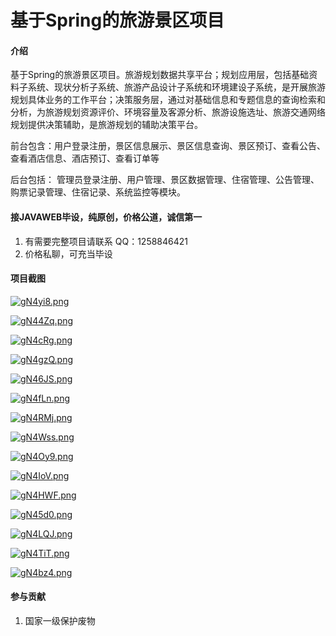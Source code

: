 # 基于Spring的旅游景区项目

#### 介绍
基于Spring的旅游景区项目。旅游规划数据共享平台；规划应用层，包括基础资料子系统、现状分析子系统、旅游产品设计子系统和环境建设子系统，是开展旅游规划具体业务的工作平台；决策服务层，通过对基础信息和专题信息的查询检索和分析，为旅游规划资源评价、环境容量及客源分析、旅游设施选址、旅游交通网络规划提供决策辅助，是旅游规划的辅助决策平台。 

前台包含：用户登录注册，景区信息展示、景区信息查询、景区预订、查看公告、查看酒店信息、酒店预订、查看订单等

后台包括： 管理员登录注册、用户管理、景区数据管理、住宿管理、公告管理、购票记录管理、住宿记录、系统监控等模块。

#### 接JAVAWEB毕设，纯原创，价格公道，诚信第一

1.  有需要完整项目请联系 QQ：1258846421
2.  价格私聊，可充当毕设



#### 项目截图

[![gN4yi8.png](https://z3.ax1x.com/2021/05/10/gN4yi8.png)](https://imgtu.com/i/gN4yi8)

[![gN44Zq.png](https://z3.ax1x.com/2021/05/10/gN44Zq.png)](https://imgtu.com/i/gN44Zq)

[![gN4cRg.png](https://z3.ax1x.com/2021/05/10/gN4cRg.png)](https://imgtu.com/i/gN4cRg)

[![gN4gzQ.png](https://z3.ax1x.com/2021/05/10/gN4gzQ.png)](https://imgtu.com/i/gN4gzQ)

[![gN46JS.png](https://z3.ax1x.com/2021/05/10/gN46JS.png)](https://imgtu.com/i/gN46JS)

[![gN4fLn.png](https://z3.ax1x.com/2021/05/10/gN4fLn.png)](https://imgtu.com/i/gN4fLn)

[![gN4RMj.png](https://z3.ax1x.com/2021/05/10/gN4RMj.png)](https://imgtu.com/i/gN4RMj)

[![gN4Wss.png](https://z3.ax1x.com/2021/05/10/gN4Wss.png)](https://imgtu.com/i/gN4Wss)

[![gN4Oy9.png](https://z3.ax1x.com/2021/05/10/gN4Oy9.png)](https://imgtu.com/i/gN4Oy9)

[![gN4IoV.png](https://z3.ax1x.com/2021/05/10/gN4IoV.png)](https://imgtu.com/i/gN4IoV)

[![gN4HWF.png](https://z3.ax1x.com/2021/05/10/gN4HWF.png)](https://imgtu.com/i/gN4HWF)

[![gN45d0.png](https://z3.ax1x.com/2021/05/10/gN45d0.png)](https://imgtu.com/i/gN45d0)

[![gN4LQJ.png](https://z3.ax1x.com/2021/05/10/gN4LQJ.png)](https://imgtu.com/i/gN4LQJ)

[![gN4TiT.png](https://z3.ax1x.com/2021/05/10/gN4TiT.png)](https://imgtu.com/i/gN4TiT)

[![gN4bz4.png](https://z3.ax1x.com/2021/05/10/gN4bz4.png)](https://imgtu.com/i/gN4bz4)

#### 参与贡献

1.  国家一级保护废物
